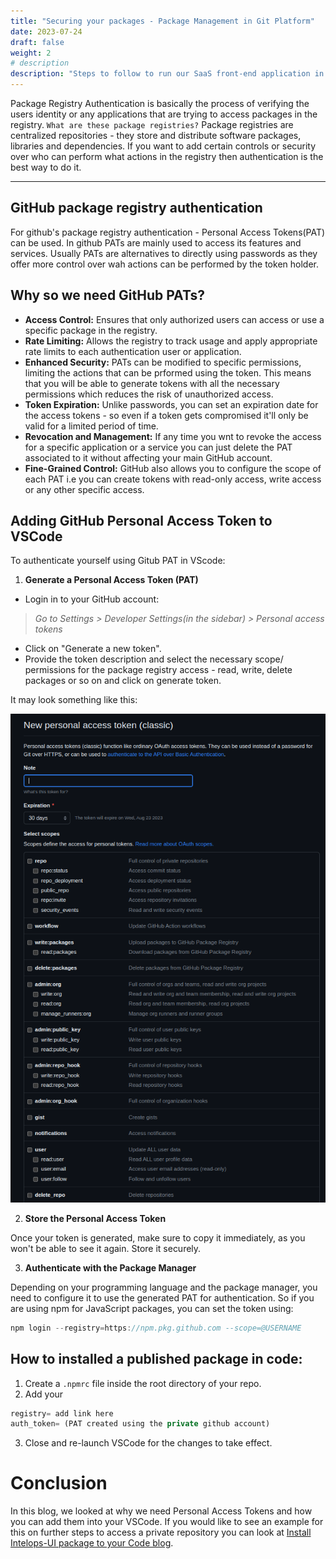 ```yaml
---
title: "Securing your packages - Package Management in Git Platform"
date: 2023-07-24
draft: false
weight: 2
# description
description: "Steps to follow to run our SaaS front-end application in your local to test."
---
```


Package Registry Authentication is basically the process of verifying the users identity or any applications that are trying to access packages in the registry. `What are these package registries?` Package registries are centralized repositories - they store and distribute software packages, libraries and dependencies. If you want to add certain controls or security over who can perform what actions in the registry then authentication is the best way to do it. 
________________

## GitHub package registry authentication

For github's package registry authentication - Personal Access Tokens(PAT) can be used. In github PATs are mainly used to access its features and services. Usually PATs are alternatives to directly using passwords as they offer more control over wah actions can be performed by the token holder.

## Why so we need GitHub PATs?

- **Access Control:** Ensures that only authorized users can access or use a specific package in the registry.
- **Rate Limiting:** Allows the registry to track usage and apply appropriate rate limits to each authentication user or application.
- **Enhanced Security:** PATs can be modified to specific permissions, limiting the actions that can be prformed using the token. This means that you will be able to generate tokens with all the necessary permissions which reduces the risk of unauthorized access.
- **Token Expiration:** Unlike passwords, you can set an expiration date for the access tokens - so even if a token gets compromised it'll only be valid for a limited period of time.
- **Revocation and Management:** If any time you wnt to revoke the access for a specific application or a service you can just delete the PAT associated to it without affecting your main GitHub account.
- **Fine-Grained Control:** GitHub also allows you to configure the scope of each PAT i.e you can create tokens with read-only access, write access or any other specific access.

## Adding GitHub Personal Access Token to VSCode

To authenticate yourself using Gitub PAT in VScode:

1. **Generate a Personal Access Token (PAT)**
- Login in to your GitHub account:
 >   *Go to Settings > Developer Settings(in the sidebar) > Personal access tokens*
- Click on "Generate a new token".
- Provide the token description and select the necessary scope/ permissions for the package registry access - read, write, delete packages or so on and click on generate token.

It may look something like this:

![merger](images/PAT-generation.png)

2. **Store the Personal Access Token**

Once your token is generated, make sure to copy it immediately, as you won't be able to see it again. Store it securely.

3. **Authenticate with the Package Manager** 

Depending on your programming language and the package manager, you need to configure it to use the generated PAT for authentication. So if you are using npm for JavaScript packages, you can set the token using:

```js
npm login --registry=https://npm.pkg.github.com --scope=@USERNAME
```
## How to installed a published package in code:
1. Create a `.npmrc` file inside the root directory of your repo.
2. Add your 

```js
registry= add link here
auth_token= (PAT created using the private github account)
```
3. Close and re-launch VSCode for the changes to take effect.

# Conclusion
In this blog, we looked at why we need Personal Access Tokens and how you can add them into your VSCode. If you would like to see an example for this on further steps to access a private repository you can look at [Install Intelops-UI package to your Code blog](https://intelops.ai/learning-center/learn-intelops-ui/getting-started/installation/).

